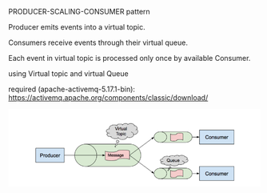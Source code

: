PRODUCER-SCALING-CONSUMER pattern

Producer emits events into a virtual topic.

Consumers receive events through their virtual queue.

Each event in virtual topic is processed only once by available Consumer.

using Virtual topic and virtual Queue

required (apache-activemq-5.17.1-bin): https://activemq.apache.org/components/classic/download/

![](PRODUCER-SCALING-CONSUMER.png)